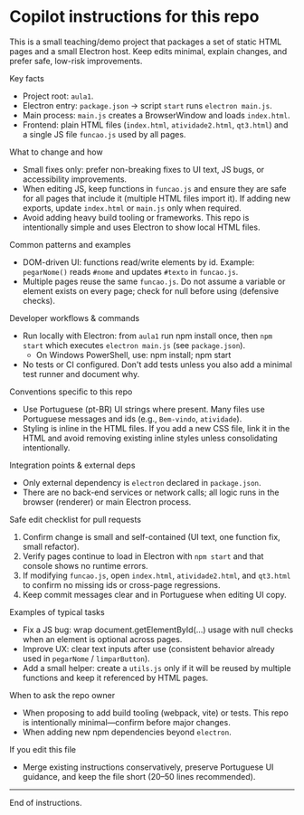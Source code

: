 <!-- .github/copilot-instructions.md
Repository: aula1 (simple Electron + static HTML/JS exercises)
Purpose: concise guidance so an AI code assistant can be immediately productive in this workspace.
-->

# Copilot instructions for this repo

This is a small teaching/demo project that packages a set of static HTML pages and a small Electron host. Keep edits minimal, explain changes, and prefer safe, low-risk improvements.

Key facts
- Project root: `aula1`.
- Electron entry: `package.json` -> script `start` runs `electron main.js`.
- Main process: `main.js` creates a BrowserWindow and loads `index.html`.
- Frontend: plain HTML files (`index.html`, `atividade2.html`, `qt3.html`) and a single JS file `funcao.js` used by all pages.

What to change and how
- Small fixes only: prefer non-breaking fixes to UI text, JS bugs, or accessibility improvements.
- When editing JS, keep functions in `funcao.js` and ensure they are safe for all pages that include it (multiple HTML files import it). If adding new exports, update `index.html` or `main.js` only when required.
- Avoid adding heavy build tooling or frameworks. This repo is intentionally simple and uses Electron to show local HTML files.

Common patterns and examples
- DOM-driven UI: functions read/write elements by id. Example: `pegarNome()` reads `#nome` and updates `#texto` in `funcao.js`.
- Multiple pages reuse the same `funcao.js`. Do not assume a variable or element exists on every page; check for null before using (defensive checks).

Developer workflows & commands
- Run locally with Electron: from `aula1` run npm install once, then `npm start` which executes `electron main.js` (see `package.json`).
  - On Windows PowerShell, use: npm install; npm start
- No tests or CI configured. Don't add tests unless you also add a minimal test runner and document why.

Conventions specific to this repo
- Use Portuguese (pt-BR) UI strings where present. Many files use Portuguese messages and ids (e.g., `Bem-vindo`, `atividade`).
- Styling is inline in the HTML files. If you add a new CSS file, link it in the HTML and avoid removing existing inline styles unless consolidating intentionally.

Integration points & external deps
- Only external dependency is `electron` declared in `package.json`.
- There are no back-end services or network calls; all logic runs in the browser (renderer) or main Electron process.

Safe edit checklist for pull requests
1. Confirm change is small and self-contained (UI text, one function fix, small refactor).
2. Verify pages continue to load in Electron with `npm start` and that console shows no runtime errors.
3. If modifying `funcao.js`, open `index.html`, `atividade2.html`, and `qt3.html` to confirm no missing ids or cross-page regressions.
4. Keep commit messages clear and in Portuguese when editing UI copy.

Examples of typical tasks
- Fix a JS bug: wrap document.getElementById(...) usage with null checks when an element is optional across pages.
- Improve UX: clear text inputs after use (consistent behavior already used in `pegarNome` / `limparButton`).
- Add a small helper: create a `utils.js` only if it will be reused by multiple functions and keep it referenced by HTML pages.

When to ask the repo owner
- When proposing to add build tooling (webpack, vite) or tests. This repo is intentionally minimal—confirm before major changes.
- When adding new npm dependencies beyond `electron`.

If you edit this file
- Merge existing instructions conservatively, preserve Portuguese UI guidance, and keep the file short (20–50 lines recommended).

---
End of instructions.

